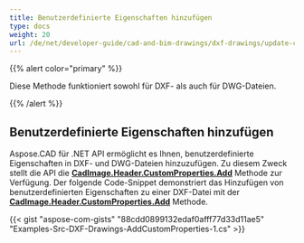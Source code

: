 ```yaml
---
title: Benutzerdefinierte Eigenschaften hinzufügen
type: docs
weight: 20
url: /de/net/developer-guide/cad-and-bim-drawings/dxf-drawings/update-custom-properties/
---
```


{{% alert color="primary" %}}

Diese Methode funktioniert sowohl für DXF- als auch für DWG-Dateien.

{{% /alert %}}

## Benutzerdefinierte Eigenschaften hinzufügen

Aspose.CAD für .NET API ermöglicht es Ihnen, benutzerdefinierte Eigenschaften in DXF- und DWG-Dateien hinzuzufügen. Zu diesem Zweck stellt die API die [**CadImage.Header.CustomProperties.Add**](https://reference.aspose.com/cad/net/aspose.cad.fileformats.cad.cadobjects/cadheader/properties/customproperties) Methode zur Verfügung.
Der folgende Code-Snippet demonstriert das Hinzufügen von benutzerdefinierten Eigenschaften zu einer DXF-Datei mit der [**CadImage.Header.CustomProperties.Add**](https://reference.aspose.com/cad/net/aspose.cad.fileformats.cad.cadobjects/cadheader/properties/customproperties) Methode.

{{< gist "aspose-com-gists" "88cdd0899132edaf0afff77d33d11ae5" "Examples-Src-DXF-Drawings-AddCustomProperties-1.cs" >}}
